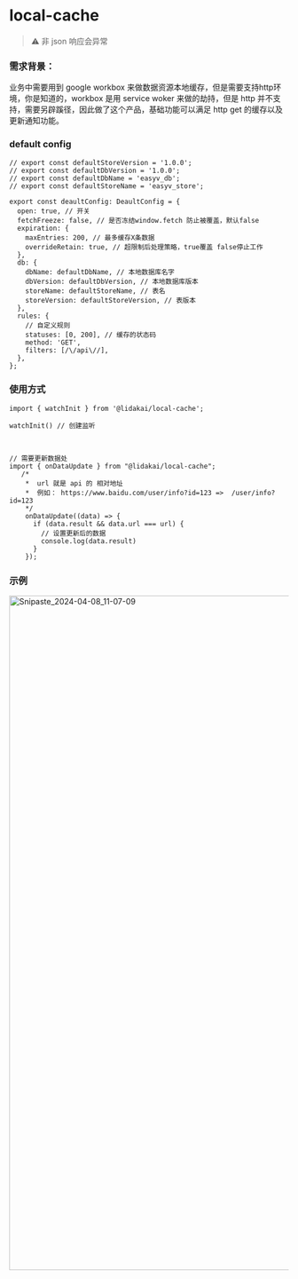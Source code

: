 # local-cache

> ⚠️ 非 json 响应会异常

### 需求背景：
业务中需要用到 google workbox 来做数据资源本地缓存，但是需要支持http环境，你是知道的，workbox 是用 service woker 来做的劫持，但是 http 并不支持，需要另辟蹊径，因此做了这个产品，基础功能可以满足 http get 的缓存以及更新通知功能。


### default config
```
// export const defaultStoreVersion = '1.0.0';
// export const defaultDbVersion = '1.0.0';
// export const defaultDbName = 'easyv_db';
// export const defaultStoreName = 'easyv_store';

export const deaultConfig: DeaultConfig = {
  open: true, // 开关
  fetchFreeze: false, // 是否冻结window.fetch 防止被覆盖，默认false
  expiration: {
    maxEntries: 200, // 最多缓存X条数据
    overrideRetain: true, // 超限制后处理策略，true覆盖 false停止工作
  },
  db: {
    dbName: defaultDbName, // 本地数据库名字
    dbVersion: defaultDbVersion, // 本地数据库版本
    storeName: defaultStoreName, // 表名
    storeVersion: defaultStoreVersion, // 表版本
  },
  rules: {
    // 自定义规则
    statuses: [0, 200], // 缓存的状态码
    method: 'GET',
    filters: [/\/api\//],
  },
};

```


### 使用方式
```
import { watchInit } from '@lidakai/local-cache';

watchInit() // 创建监听



// 需要更新数据处
import { onDataUpdate } from "@lidakai/local-cache";
   /*
    *  url 就是 api 的 相对地址
    *  例如： https://www.baidu.com/user/info?id=123 =>  /user/info?id=123
    */
    onDataUpdate((data) => {
      if (data.result && data.url === url) {
        // 设置更新后的数据
        console.log(data.result)
      }
    });
```


### 示例
<img width="1216" alt="Snipaste_2024-04-08_11-07-09" src="https://github.com/lidakai/local-cache/assets/23355645/fec84ff2-2def-4ae8-beb7-eecd37df9d2b">




